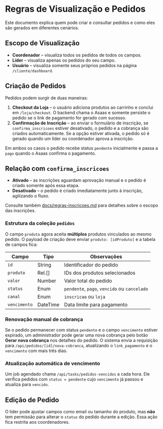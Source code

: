 # Regras de Visualização e Pedidos

Este documento explica quem pode criar e consultar pedidos e como eles são gerados em diferentes cenários.

## Escopo de Visualização

- **Coordenador** – visualiza todos os pedidos de todos os campos.
- **Líder** – visualiza apenas os pedidos do seu campo.
- **Usuário** – visualiza somente seus próprios pedidos na página `/cliente/dashboard`.

## Criação de Pedidos

Pedidos podem surgir de duas maneiras:

1. **Checkout da Loja** – o usuário adiciona produtos ao carrinho e conclui em `/loja/checkout`. O backend chama o Asaas e somente persiste o pedido se o link de pagamento for gerado com sucesso.
2. **Confirmação de Inscrição** – ao enviar o formulário de inscrição, se `confirma_inscricoes` estiver desativado, o pedido e a cobrança são criados automaticamente. Se a opção estiver ativada, o pedido só é gerado quando um líder ou coordenador aprova a inscrição.

Em ambos os casos o pedido recebe status `pendente` inicialmente e passa a `pago` quando o Asaas confirma o pagamento.

## Relação com `confirma_inscricoes`

- **Ativado** – as inscrições aguardam aprovação manual e o pedido é criado somente após essa etapa.
- **Desativado** – o pedido é criado imediatamente junto à inscrição, agilizando o fluxo.

Consulte também [docs/regras-inscricoes.md](docs/regras-inscricoes.md) para detalhes sobre o escopo das inscrições.

### Estrutura da coleção `pedidos`

O campo `produto` agora aceita **múltiplos** produtos vinculados ao mesmo pedido. O payload de criação deve enviar `produto: [idProduto]` e a tabela de campos fica:

| Campo        | Tipo     | Observações                                  |
| ------------ | -------- | -------------------------------------------- |
| `id`         | String   | Identificador do pedido                      |
| `produto`    | Rel.[]   | IDs dos produtos selecionados                |
| `valor`      | Number   | Valor total do pedido                        |
| `status`     | Enum     | `pendente`, `pago`, `vencido` ou `cancelado` |
| `canal`      | Enum     | `inscricao` ou `loja`                        |
| `vencimento` | DateTime | Data limite para pagamento                   |

### Renovação manual de cobrança

Se o pedido permanecer com status `pendente` e o campo `vencimento` estiver expirado,
um administrador pode gerar uma nova cobrança pelo botão **Gerar nova cobrança**
nos detalhes do pedido. O sistema envia a requisição para `/api/pedidos/[id]/nova-cobranca`,
atualizando o `link_pagamento` e o `vencimento` com mais três dias.

### Atualização automática de vencimento

Um job agendado chama `/api/tasks/pedidos-vencidos` a cada hora.
Ele verifica pedidos com `status = pendente` cujo `vencimento` já
passou e atualiza para `vencido`.

## Edição de Pedido

O líder pode ajustar campos como email ou tamanho do produto, mas **não** tem
permissão para alterar o `status` do pedido durante a edição. Essa ação fica
restrita aos coordenadores.
